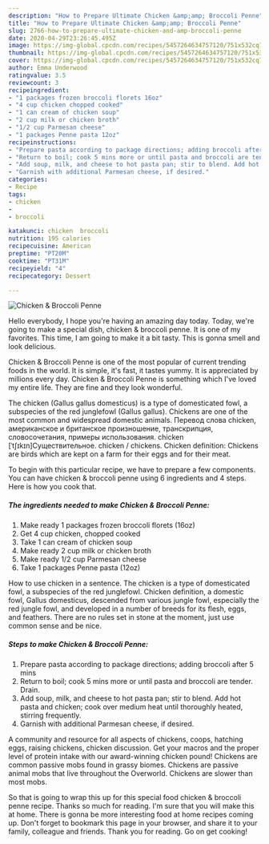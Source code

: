 ```yaml
---
description: "How to Prepare Ultimate Chicken &amp;amp; Broccoli Penne"
title: "How to Prepare Ultimate Chicken &amp;amp; Broccoli Penne"
slug: 2766-how-to-prepare-ultimate-chicken-and-amp-broccoli-penne
date: 2020-04-29T23:26:45.495Z
image: https://img-global.cpcdn.com/recipes/5457264634757120/751x532cq70/chicken-broccoli-penne-recipe-main-photo.jpg
thumbnail: https://img-global.cpcdn.com/recipes/5457264634757120/751x532cq70/chicken-broccoli-penne-recipe-main-photo.jpg
cover: https://img-global.cpcdn.com/recipes/5457264634757120/751x532cq70/chicken-broccoli-penne-recipe-main-photo.jpg
author: Emma Underwood
ratingvalue: 3.5
reviewcount: 3
recipeingredient:
- "1 packages frozen broccoli florets 16oz"
- "4 cup chicken chopped cooked"
- "1 can cream of chicken soup"
- "2 cup milk or chicken broth"
- "1/2 cup Parmesan cheese"
- "1 packages Penne pasta 12oz"
recipeinstructions:
- "Prepare pasta according to package directions; adding broccoli after 5 mins"
- "Return to boil; cook 5 mins more or until pasta and broccoli are tender. Drain."
- "Add soup, milk, and cheese to hot pasta pan; stir to blend. Add hot pasta and chicken; cook over medium heat until thoroughly heated, stirring frequently."
- "Garnish with additional Parmesan cheese, if desired."
categories:
- Recipe
tags:
- chicken
- 
- broccoli

katakunci: chicken  broccoli 
nutrition: 195 calories
recipecuisine: American
preptime: "PT20M"
cooktime: "PT31M"
recipeyield: "4"
recipecategory: Dessert

---
```



![Chicken &amp; Broccoli Penne](https://img-global.cpcdn.com/recipes/5457264634757120/751x532cq70/chicken-broccoli-penne-recipe-main-photo.jpg)

Hello everybody, I hope you're having an amazing day today. Today, we're going to make a special dish, chicken &amp; broccoli penne. It is one of my favorites. This time, I am going to make it a bit tasty. This is gonna smell and look delicious.

Chicken &amp; Broccoli Penne is one of the most popular of current trending foods in the world. It is simple, it's fast, it tastes yummy. It is appreciated by millions every day. Chicken &amp; Broccoli Penne is something which I've loved my entire life. They are fine and they look wonderful.

The chicken (Gallus gallus domesticus) is a type of domesticated fowl, a subspecies of the red junglefowl (Gallus gallus). Chickens are one of the most common and widespread domestic animals. Перевод слова chicken, американское и британское произношение, транскрипция, словосочетания, примеры использования. chicken [ˈtʃɪkɪn]Существительное. chicken / chickens. Chicken definition: Chickens are birds which are kept on a farm for their eggs and for their meat.


To begin with this particular recipe, we have to prepare a few components. You can have chicken &amp; broccoli penne using 6 ingredients and 4 steps. Here is how you cook that.

<!--inarticleads1-->

##### The ingredients needed to make Chicken &amp; Broccoli Penne:

1. Make ready 1 packages frozen broccoli florets (16oz)
1. Get 4 cup chicken, chopped cooked
1. Take 1 can cream of chicken soup
1. Make ready 2 cup milk or chicken broth
1. Make ready 1/2 cup Parmesan cheese
1. Take 1 packages Penne pasta (12oz)


How to use chicken in a sentence. The chicken is a type of domesticated fowl, a subspecies of the red junglefowl. Chicken definition, a domestic fowl, Gallus domesticus, descended from various jungle fowl, especially the red jungle fowl, and developed in a number of breeds for its flesh, eggs, and feathers. There are no rules set in stone at the moment, just use common sense and be nice. 

<!--inarticleads2-->

##### Steps to make Chicken &amp; Broccoli Penne:

1. Prepare pasta according to package directions; adding broccoli after 5 mins
1. Return to boil; cook 5 mins more or until pasta and broccoli are tender. Drain.
1. Add soup, milk, and cheese to hot pasta pan; stir to blend. Add hot pasta and chicken; cook over medium heat until thoroughly heated, stirring frequently.
1. Garnish with additional Parmesan cheese, if desired.


A community and resource for all aspects of chickens, coops, hatching eggs, raising chickens, chicken discussion. Get your macros and the proper level of protein intake with our award-winning chicken pound! Chickens are common passive mobs found in grassy biomes. Chickens are passive animal mobs that live throughout the Overworld. Chickens are slower than most mobs. 

So that is going to wrap this up for this special food chicken &amp; broccoli penne recipe. Thanks so much for reading. I'm sure that you will make this at home. There is gonna be more interesting food at home recipes coming up. Don't forget to bookmark this page in your browser, and share it to your family, colleague and friends. Thank you for reading. Go on get cooking!

